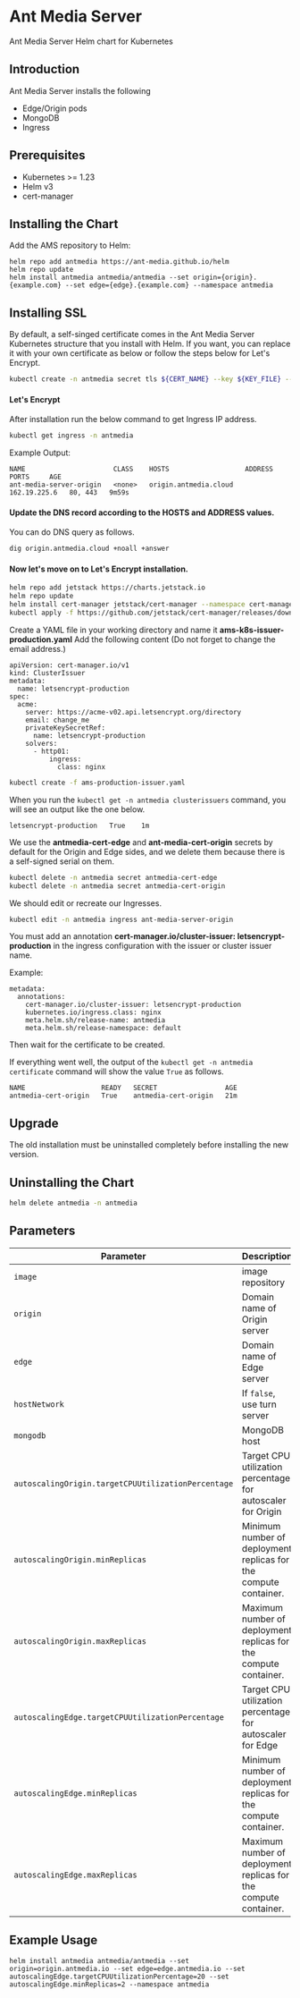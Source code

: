 # Ant Media Server 

Ant Media Server Helm chart for Kubernetes

## Introduction
Ant Media Server installs the following
- Edge/Origin pods
- MongoDB 
- Ingress

## Prerequisites
- Kubernetes >= 1.23
- Helm v3
- cert-manager

## Installing the Chart
Add the AMS repository to Helm:
```shell script
helm repo add antmedia https://ant-media.github.io/helm
helm repo update
helm install antmedia antmedia/antmedia --set origin={origin}.{example.com} --set edge={edge}.{example.com} --namespace antmedia
```

## Installing SSL 
By default, a self-singed certificate comes in the Ant Media Server Kubernetes structure that you install with Helm. If you want, you can replace it with your own certificate as below or follow the steps below for Let's Encrypt.

```sh
kubectl create -n antmedia secret tls ${CERT_NAME} --key ${KEY_FILE} --cert ${CERT_FILE} 
```

#### Let's Encrypt 

After installation run the below command to get Ingress IP address.
```sh
kubectl get ingress -n antmedia
```

Example Output:

```
NAME                      CLASS    HOSTS                   ADDRESS        PORTS     AGE
ant-media-server-origin   <none>   origin.antmedia.cloud   162.19.225.6   80, 443   9m59s
```
#### Update the DNS record according to the HOSTS and ADDRESS values.

You can do DNS query as follows.
```sh
dig origin.antmedia.cloud +noall +answer
```
#### Now let's move on to Let's Encrypt installation.
```sh
helm repo add jetstack https://charts.jetstack.io
helm repo update
helm install cert-manager jetstack/cert-manager --namespace cert-manager --create-namespace --version v1.9.1 --set installCRDs=true
kubectl apply -f https://github.com/jetstack/cert-manager/releases/download/v1.9.1/cert-manager.crds.yaml
```
Create a YAML file in your working directory and name it **ams-k8s-issuer-production.yaml** Add the following content (Do not forget to change the email address.)
```
apiVersion: cert-manager.io/v1
kind: ClusterIssuer
metadata:
  name: letsencrypt-production
spec:
  acme:
    server: https://acme-v02.api.letsencrypt.org/directory
    email: change_me
    privateKeySecretRef:
      name: letsencrypt-production
    solvers:
      - http01:
          ingress:
            class: nginx
```
```sh
kubectl create -f ams-production-issuer.yaml
```
When you run the `kubectl get -n antmedia clusterissuers` command, you will see an output like the one below.
```
letsencrypt-production   True    1m
```
We use the **antmedia-cert-edge** and **ant-media-cert-origin** secrets by default for the Origin and Edge sides, and we delete them because there is a self-signed serial on them.
```sh
kubectl delete -n antmedia secret antmedia-cert-edge 
kubectl delete -n antmedia secret antmedia-cert-origin
```
We should edit or recreate our Ingresses.
```sh
kubectl edit -n antmedia ingress ant-media-server-origin
```
You must add an annotation **cert-manager.io/cluster-issuer: letsencrypt-production** in the ingress configuration with the issuer or cluster issuer name.

Example:
```
metadata:
  annotations:
    cert-manager.io/cluster-issuer: letsencrypt-production
    kubernetes.io/ingress.class: nginx
    meta.helm.sh/release-name: antmedia
    meta.helm.sh/release-namespace: default
```
Then wait for the certificate to be created.

If everything went well, the output of the `kubectl get -n antmedia certificate` command will show the value `True` as follows.
```
NAME                   READY   SECRET                 AGE
antmedia-cert-origin   True    antmedia-cert-origin   21m
```

## Upgrade
The old installation must be uninstalled completely before installing the new version.

## Uninstalling the Chart
```sh
helm delete antmedia -n antmedia
```

## Parameters

| Parameter                               | Description                                                                                              | Default                                                                            |
|------------------------------------------------| -------------------------------------------------------------------------------------------------------- | ---------------------------------------------------------------------------------- |
| `image`                                        | image repository                                                                                         | `antmedia/enterprise:latest` |
| `origin`                                       | Domain name of Origin server                                                                             | `{}`                                                                        |
| `edge`                                         | Domain name of Edge server                                                                               | `{}`                                                                     |
| `hostNetwork`                                  | If `false`, use turn server                                                                              | `true`                                                                            |
| `mongodb`                                      | MongoDB host                                                                                             | `mongo`                                                                     |
| `autoscalingOrigin.targetCPUUtilizationPercentage`                            | Target CPU utilization percentage for autoscaler for Origin                                                                          | `60`                                                                               |
| `autoscalingOrigin.minReplicas`                                 | Minimum number of deployment replicas for the compute container.                                                                                | `1`                                                                               |
| `autoscalingOrigin.maxReplicas`                                  | Maximum number of deployment replicas for the compute container.                                    | `10`                                                                               |
| `autoscalingEdge.targetCPUUtilizationPercentage`                                 | Target CPU utilization percentage for autoscaler for Edge                         | `60`                                                                                |
| `autoscalingEdge.minReplicas`                          | Minimum number of deployment replicas for the compute container.     | `1`                                                                               |
| `autoscalingEdge.maxReplicas`                               | Maximum number of deployment replicas for the compute container.                                                         | `10`                                                                               |



## Example Usage
```
helm install antmedia antmedia/antmedia --set origin=origin.antmedia.io --set edge=edge.antmedia.io --set autoscalingEdge.targetCPUUtilizationPercentage=20 --set autoscalingEdge.minReplicas=2 --namespace antmedia

```


